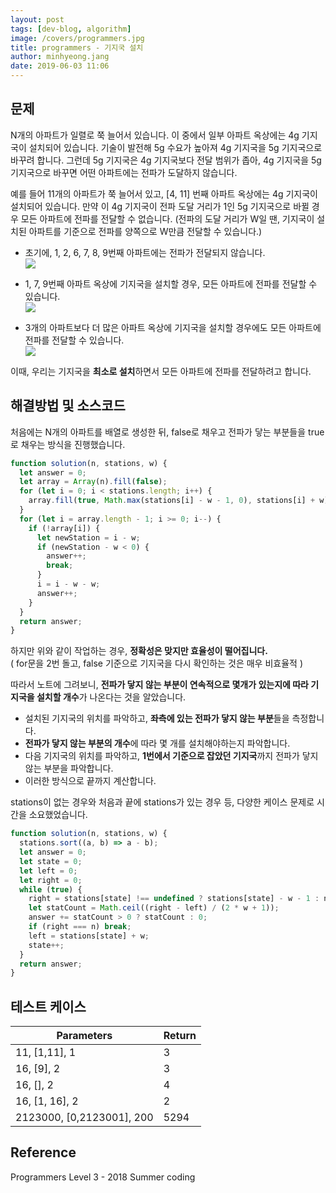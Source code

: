 ```yaml
---
layout: post
tags: [dev-blog, algorithm]
image: /covers/programmers.jpg
title: programmers - 기지국 설치
author: minhyeong.jang
date: 2019-06-03 11:06
---
```


## 문제

N개의 아파트가 일렬로 쭉 늘어서 있습니다. 이 중에서 일부 아파트 옥상에는 4g 기지국이 설치되어 있습니다. 기술이 발전해 5g 수요가 높아져 4g 기지국을 5g 기지국으로 바꾸려 합니다. 그런데 5g 기지국은 4g 기지국보다 전달 범위가 좁아, 4g 기지국을 5g 기지국으로 바꾸면 어떤 아파트에는 전파가 도달하지 않습니다.

예를 들어 11개의 아파트가 쭉 늘어서 있고, [4, 11] 번째 아파트 옥상에는 4g 기지국이 설치되어 있습니다. 만약 이 4g 기지국이 전파 도달 거리가 1인 5g 기지국으로 바뀔 경우 모든 아파트에 전파를 전달할 수 없습니다. (전파의 도달 거리가 W일 땐, 기지국이 설치된 아파트를 기준으로 전파를 양쪽으로 W만큼 전달할 수 있습니다.)

- 초기에, 1, 2, 6, 7, 8, 9번째 아파트에는 전파가 전달되지 않습니다.  
  ![](https://res.cloudinary.com/jistring93/image/upload/v1492073407/%EA%B8%B0%EC%A7%80%EA%B5%AD%EC%84%A4%EC%B9%981_pvskxt.png)
- 1, 7, 9번째 아파트 옥상에 기지국을 설치할 경우, 모든 아파트에 전파를 전달할 수 있습니다.  
  ![](https://res.cloudinary.com/jistring93/image/upload/v1492073617/%EA%B8%B0%EC%A7%80%EA%B5%AD%EC%84%A4%EC%B9%982_kml0pb.png)

- 3개의 아파트보다 더 많은 아파트 옥상에 기지국을 설치할 경우에도 모든 아파트에 전파를 전달할 수 있습니다.  
  ![](https://res.cloudinary.com/jistring93/image/upload/v1492073725/%EA%B8%B0%EC%A7%80%EA%B5%AD%EC%84%A4%EC%B9%983_xhv7r3.png)

이때, 우리는 기지국을 **최소로 설치**하면서 모든 아파트에 전파를 전달하려고 합니다.

## 해결방법 및 소스코드

처음에는 N개의 아파트를 배열로 생성한 뒤, false로 채우고 전파가 닿는 부분들을 true로 채우는 방식을 진행했습니다.

```js
function solution(n, stations, w) {
  let answer = 0;
  let array = Array(n).fill(false);
  for (let i = 0; i < stations.length; i++) {
    array.fill(true, Math.max(stations[i] - w - 1, 0), stations[i] + w);
  }
  for (let i = array.length - 1; i >= 0; i--) {
    if (!array[i]) {
      let newStation = i - w;
      if (newStation - w < 0) {
        answer++;
        break;
      }
      i = i - w - w;
      answer++;
    }
  }
  return answer;
}
```

하지만 위와 같이 작업하는 경우, **정확성은 맞지만 효율성이 떨어집니다.**  
( for문을 2번 돌고, false 기준으로 기지국을 다시 확인하는 것은 매우 비효율적 )

따라서 노트에 그려보니, **전파가 닿지 않는 부분이 연속적으로 몇개가 있는지에 따라 기지국을 설치할 개수**가 나온다는 것을 알았습니다.

- 설치된 기지국의 위치를 파악하고, **좌측에 있는 전파가 닿지 않는 부분**들을 측정합니다.
- **전파가 닿지 않는 부분의 개수**에 따라 몇 개를 설치해야하는지 파악합니다.
- 다음 기지국의 위치를 파악하고, **1번에서 기준으로 잡았던 기지국**까지 전파가 닿지 않는 부분을 파악합니다.
- 이러한 방식으로 끝까지 계산합니다.

stations이 없는 경우와 처음과 끝에 stations가 있는 경우 등, 다양한 케이스 문제로 시간을 소요했었습니다.

```js
function solution(n, stations, w) {
  stations.sort((a, b) => a - b);
  let answer = 0;
  let state = 0;
  let left = 0;
  let right = 0;
  while (true) {
    right = stations[state] !== undefined ? stations[state] - w - 1 : n;
    let statCount = Math.ceil((right - left) / (2 * w + 1));
    answer += statCount > 0 ? statCount : 0;
    if (right === n) break;
    left = stations[state] + w;
    state++;
  }
  return answer;
}
```

## 테스트 케이스

| Parameters                | Return |
| ------------------------- | ------ |
| 11, [1,11], 1             | 3      |
| 16, [9], 2                | 3      |
| 16, [], 2                 | 4      |
| 16, [1, 16], 2            | 2      |
| 2123000, [0,2123001], 200 | 5294   |

## Reference

Programmers Level 3 - 2018 Summer coding
